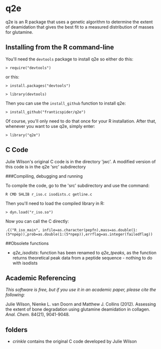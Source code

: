 # q2e

q2e is an R package that uses a genetic algorithm to determine the extent of deamidation that gives the best fit to a measured distribution of masses for glutamine.

## Installing from the R command-line

You'll need the `devtools` package to install q2e so either do this:

 `> require("devtools")`
 
or this:
 
 `> install.packages("devtools")`
 
 `> library(devtools)`
 
Then you can use the `install_github` function to install q2e:
 
 `> install_github("franticspider/q2e")`
 
Of course, you'll only need to do that once for your R installation. After that, whenever you want to use q2e, simply enter: 
 
 `> library("q2e")`


## C Code

Julie Wilson's original C code is in the directory 'jwc'. A modified version of this code is in the q2e 'src' subdirectory

###Compiling, debugging and running

To compile the code, go to the 'src' subdirectory and use the command:

 `R CMD SHLIB r_iso.c isodists.c getline.c`

Then you'll need to load the compiled library in R:

 `> dyn.load("r_iso.so")`
 
Now you can call the C directly: 

 `.C("R_iso_main", infile=as.character(pepfn),mass=as.double(1:(5*npep)),prob=as.double(1:(5*npep)),errflag=as.integer(failedflag))`


##Obsolete functions

- *q2e_isodists*: function has been renamed to *q2e_tpeaks*, as the function returns theoretical peak data from a peptide sequence - nothing to do with isodists


## Academic Referencing

*This software is free, but if you use it in an academic paper, please cite the following:*

Julie Wilson, Nienke L. van Doorn
and Matthew J. Collins (2012). Assessing the extent of bone degradation using glutamine deamidation in collagen.  *Anal. Chem.* 84(21), 9041-9048.

## folders

- *crinkle* contains the original C code developed by Julie Wilson

